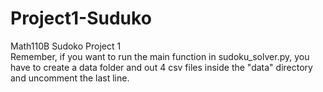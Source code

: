 # Project1-Suduko
Math110B Sudoko Project 1\
Remember, if you want to run the main function in sudoku_solver.py, you have to create a data folder and out 4 csv files inside the "data" directory and uncomment the last line.
